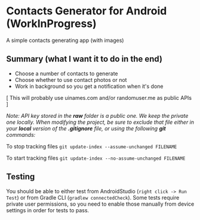 # Contacts Generator for Android (WorkInProgress)

A simple contacts generating app (with images)

Summary (what I want it to do in the end)
-----------------------------------------
- Choose a number of contacts to generate
- Choose whether to use contact photos or not
- Work in background so you get a notification when it's done

[ This will probably use uinames.com and/or randomuser.me as public APIs ]

*Note: API key stored in the **raw** folder is a public one. We keep the private one locally.
When modifying the project, be sure to exclude that file either in your **local** version
of the **.gitignore** file, or using the following **git** commands:*

To stop tracking files
``` git update-index --assume-unchanged FILENAME ```

To start tracking files
``` git update-index --no-assume-unchanged FILENAME ```

Testing
-------

You should be able to either test from AndroidStudio (```right click -> Run Test```) or from Gradle CLI (```gradlew connectedCheck```).
Some tests require private user permissions, so you need to enable those manually from device settings in order for tests to pass.